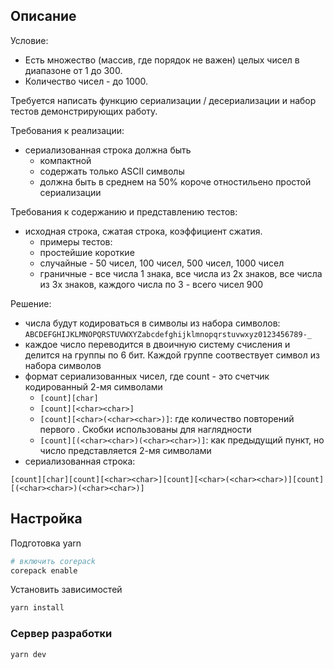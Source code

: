 ## Описание

Условие:
- Есть множество (массив, где порядок не важен) целых чисел в диапазоне от 1 до 300.
- Количество чисел - до 1000.

Требуется написать функцию сериализации / десериализации и набор тестов демонстрирующих работу.

Требования к реализации:
- сериализованная строка должна быть
    - компактной
    - содержать только ASCII символы
    - должна быть в среднем на 50% короче отностильено простой сериализации

Требования к содержанию и представлению тестов:
- исходная строка, сжатая строка, коэффициент сжатия.
    - примеры тестов:
    - простейшие короткие
    - случайные - 50 чисел, 100 чисел, 500 чисел, 1000 чисел
    - граничные - все числа 1 знака, все числа из 2х знаков, все числа из 3х знаков, каждого числа по 3 - всего чисел 900

Решение:
- числа будут кодироваться в символы из набора символов: `ABCDEFGHIJKLMNOPQRSTUVWXYZabcdefghijklmnopqrstuvwxyz0123456789-_`
- каждое число переводится в двоичную систему счисления и делится на группы по 6 бит. Каждой группе соотвествует символ из набора символов
- формат сериализованных чисел, где count - это счетчик кодированный 2-мя символами
    - `[count][char]`
    - `[count][<char><char>]`
    - `[count][<char>(<char><char>)]`: где <char><char> количество повторений первого <char>. Скобки использованы для наглядности
    - `[count][(<char><char>)(<char><char>)]`: как предыдущий пункт, но число представляется 2-мя символами
- сериализованная строка:
```
[count][char][count][<char><char>][count][<char>(<char><char>)][count][(<char><char>)(<char><char>)]
```
## Настройка

Подготовка yarn

```bash
# включить corepack
corepack enable
```

Установить зависимостей

```bash
yarn install
```

### Сервер разработки
```bash
yarn dev
```